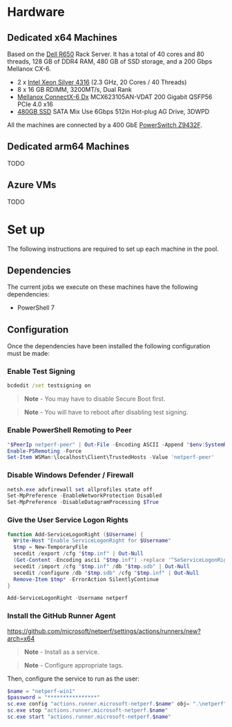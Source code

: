 # Hardware

## Dedicated x64 Machines

Based on the [Dell R650](https://i.dell.com/sites/csdocuments/Product_Docs/en/poweredge-r650-spec-sheet.pdf) Rack Server. It has a total of 40 cores and 80 threads, 128 GB of DDR4 RAM, 480 GB of SSD storage, and a 200 Gbps Mellanox CX-6.

- 2 x [Intel Xeon Silver 4316](https://ark.intel.com/content/www/us/en/ark/products/215270/intel-xeon-silver-4316-processor-30m-cache-2-30-ghz.html) (2.3 GHz, 20 Cores / 40 Threads)
- 8 x 16 GB RDIMM, 3200MT/s, Dual Rank
- [Mellanox ConnectX-6 Dx](https://docs.nvidia.com/networking/display/ConnectX6DxEN/Specifications) MCX623105AN-VDAT 200 Gigabit QSFP56 PCIe 4.0 x16
- [480GB SSD](https://www.dell.com/en-us/shop/480gb-ssd-sata-mixed-use-6gbps-512e-25in-hot-plug-s4620/apd/345-bdns/storage-drives-media) SATA Mix Use 6Gbps 512in Hot-plug AG Drive, 3DWPD

All the machines are connected by a 400 GbE [PowerSwitch Z9432F](https://www.delltechnologies.com/asset/en-us/products/networking/technical-support/dell-emc-powerswitch-z9432f-spec-sheet.pdf).

## Dedicated arm64 Machines

TODO

## Azure VMs

TODO

# Set up

The following instructions are required to set up each machine in the pool.

## Dependencies

The current jobs we execute on these machines have the following dependencies:

- PowerShell 7

## Configuration

Once the dependencies have been installed the following configuration must be made:

### Enable Test Signing

```cmd
bcdedit /set testsigning on
```

> **Note** - You may have to disable Secure Boot first.

> **Note** - You will have to reboot after disabling test signing.


### Enable PowerShell Remoting to Peer

```PowerShell
"$PeerIp netperf-peer" | Out-File -Encoding ASCII -Append "$env:SystemRoot\System32\drivers\etc\hosts"
Enable-PSRemoting -Force
Set-Item WSMan:\localhost\Client\TrustedHosts -Value 'netperf-peer'
```

### Disable Windows Defender / Firewall

```PowerShell
netsh.exe advfirewall set allprofiles state off
Set-MpPreference -EnableNetworkProtection Disabled
Set-MpPreference -DisableDatagramProcessing $True
```

### Give the User Service Logon Rights

```PowerShell
function Add-ServiceLogonRight ($Username) {
  Write-Host "Enable ServiceLogonRight for $Username"
  $tmp = New-TemporaryFile
  secedit /export /cfg "$tmp.inf" | Out-Null
  (Get-Content -Encoding ascii "$tmp.inf") -replace '^SeServiceLogonRight .+', "`$0,$Username" | Set-Content -Encoding ascii "$tmp.inf"
  secedit /import /cfg "$tmp.inf" /db "$tmp.sdb" | Out-Null
  secedit /configure /db "$tmp.sdb" /cfg "$tmp.inf" | Out-Null
  Remove-Item $tmp* -ErrorAction SilentlyContinue
}

Add-ServiceLogonRight -Username netperf
```

### Install the GitHub Runner Agent

https://github.com/microsoft/netperf/settings/actions/runners/new?arch=x64

> **Note** - Install as a service.

> **Note** - Configure appropriate tags.

Then, configure the service to run as the user:

```PowerShell
$name = "netperf-win1"
$password = "****************"
sc.exe config "actions.runner.microsoft-netperf.$name" obj= ".\netperf" password= $password type= own
sc.exe stop "actions.runner.microsoft-netperf.$name"
sc.exe start "actions.runner.microsoft-netperf.$name"
```